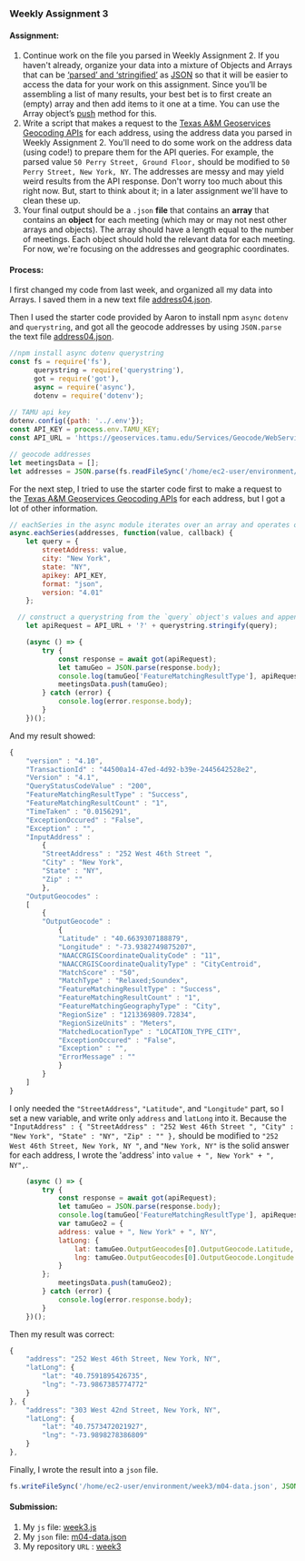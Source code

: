 ### Weekly Assignment 3



#### Assignment:
1. Continue work on the file you parsed in Weekly Assignment 2. If you haven't already, organize your data into a mixture of Objects and Arrays that can be [‘parsed’ and ‘stringified’](https://nodejs.org/en/knowledge/javascript-conventions/what-is-json/) as [JSON](https://developer.mozilla.org/en-US/docs/Learn/JavaScript/Objects/JSON) so that it will be easier to access the data for your work on this assignment. Since you’ll be assembling a list of many results, your best bet is to first create an (empty) array and then add items to it one at a time. You can use the Array object’s [push](https://developer.mozilla.org/en-US/docs/Web/JavaScript/Reference/Global_Objects/Array/push) method for this.
1. Write a script that makes a request to the [Texas A&M Geoservices Geocoding APIs](http://geoservices.tamu.edu/Services/Geocode/WebService/) for each address, using the address data you parsed in Weekly Assignment 2. You'll need to do some work on the address data (using code!) to prepare them for the API queries. For example, the parsed value `50 Perry Street, Ground Floor,` should be modified to `50 Perry Street, New York, NY`. The addresses are messy and may yield weird results from the API response. Don't worry too much about this right now. But, start to think about it; in a later assignment we'll have to clean these up.  
3. Your final output should be a `.json` **file** that contains an **array** that contains an **object** for each meeting (which may or may not nest other arrays and objects). The array should have a length equal to the number of meetings. Each object should hold the relevant data for each meeting. For now, we're focusing on the addresses and geographic coordinates. 


#### Process:
I first changed my code from last week, and organized all my data into Arrays. I saved them in a new text file [address04.json](https://github.com/kanodesu/ds-fall2021/blob/master/week2/address04.json).

Then I used the starter code provided by Aaron to install npm `async` `dotenv` and `querystring`, and got all the geocode addresses by using `JSON.parse` the text file [address04.json](https://github.com/kanodesu/ds-fall2021/blob/master/week2/address04.json).
```js
//npm install async dotenv querystring
const fs = require('fs'),
      querystring = require('querystring'),
      got = require('got'),
      async = require('async'),
      dotenv = require('dotenv');
      
// TAMU api key
dotenv.config({path: '../.env'});
const API_KEY = process.env.TAMU_KEY;
const API_URL = 'https://geoservices.tamu.edu/Services/Geocode/WebService/GeocoderWebServiceHttpNonParsed_V04_01.aspx';

// geocode addresses
let meetingsData = [];
let addresses = JSON.parse(fs.readFileSync('/home/ec2-user/environment/week2/address04.json'));
```
For the next step, I tried to use the starter code first to make a request to the [Texas A&M Geoservices Geocoding APIs](http://geoservices.tamu.edu/Services/Geocode/WebService/) for each address, but I got a lot of other information.
```js
// eachSeries in the async module iterates over an array and operates on each item in the array in series
async.eachSeries(addresses, function(value, callback) {
    let query = {
        streetAddress: value,
        city: "New York",
        state: "NY",
        apikey: API_KEY,
        format: "json",
        version: "4.01"
    };

  // construct a querystring from the `query` object's values and append it to the api URL
    let apiRequest = API_URL + '?' + querystring.stringify(query);

    (async () => {
    	try {
    		const response = await got(apiRequest);
    		let tamuGeo = JSON.parse(response.body);
    		console.log(tamuGeo['FeatureMatchingResultType'], apiRequest);
    		meetingsData.push(tamuGeo);
    	} catch (error) {
    		console.log(error.response.body);
    	}
    })();
```
And my result showed:
```js
{
	"version" : "4.10",
	"TransactionId" : "44500a14-47ed-4d92-b39e-2445642528e2",
	"Version" : "4.1",
	"QueryStatusCodeValue" : "200",
	"FeatureMatchingResultType" : "Success",
	"FeatureMatchingResultCount" : "1",
	"TimeTaken" : "0.0156291",
	"ExceptionOccured" : "False",
	"Exception" : "",
	"InputAddress" :
		{
		"StreetAddress" : "252 West 46th Street ",
		"City" : "New York",
		"State" : "NY",
		"Zip" : ""
		},
	"OutputGeocodes" :
	[
		{
		"OutputGeocode" :
			{
			"Latitude" : "40.6639307188879",
			"Longitude" : "-73.9382749875207",
			"NAACCRGISCoordinateQualityCode" : "11",
			"NAACCRGISCoordinateQualityType" : "CityCentroid",
			"MatchScore" : "50",
			"MatchType" : "Relaxed;Soundex",
			"FeatureMatchingResultType" : "Success",
			"FeatureMatchingResultCount" : "1",
			"FeatureMatchingGeographyType" : "City",
			"RegionSize" : "1213369809.72834",
			"RegionSizeUnits" : "Meters",
			"MatchedLocationType" : "LOCATION_TYPE_CITY",
			"ExceptionOccured" : "False",
			"Exception" : "",
			"ErrorMessage" : ""
			}
		}
	]
}
```
I only needed the `"StreetAddress"`, `"Latitude"`, and `"Longitude"` part, so I set a new variable, and write only `address` and `latLong` into it. Because the `"InputAddress" :
		{
		"StreetAddress" : "252 West 46th Street ",
		"City" : "New York",
		"State" : "NY",
		"Zip" : ""
		},` should be modified to `"252 West 46th Street, New York, NY "`, and `"New York, NY"` is the solid answer for each address, I wrote the 'address' into `value + ", New York" + ", NY",`.
```js
    (async () => {
    	try {
    		const response = await got(apiRequest);
    		let tamuGeo = JSON.parse(response.body);
    		console.log(tamuGeo['FeatureMatchingResultType'], apiRequest);
    		var tamuGeo2 = {
            address: value + ", New York" + ", NY",
            latLong: {
                lat: tamuGeo.OutputGeocodes[0].OutputGeocode.Latitude,
                lng: tamuGeo.OutputGeocodes[0].OutputGeocode.Longitude
            }
        };
    		meetingsData.push(tamuGeo2);
    	} catch (error) {
    		console.log(error.response.body);
    	}
    })();
```
Then my result was correct:
```js
{
	"address": "252 West 46th Street, New York, NY",
	"latLong": {
		"lat": "40.7591895426735",
		"lng": "-73.9867385774772"
	}
}, {
	"address": "303 West 42nd Street, New York, NY",
	"latLong": {
		"lat": "40.7573472021927",
		"lng": "-73.9898278386809"
	}
},
```
Finally, I wrote the result into a `json` file.
```javascript
fs.writeFileSync('/home/ec2-user/environment/week3/m04-data.json', JSON.stringify(meetingsData));
```

#### Submission:
1. My `js` file: [week3.js](https://github.com/kanodesu/ds-fall2021/blob/master/week3/week3.js)
1. My `json` file: [m04-data.json](https://github.com/kanodesu/ds-fall2021/blob/master/week3/m04-data.json)
1. My repository `URL` : [week3](https://github.com/kanodesu/ds-fall2021/tree/master/week3)
